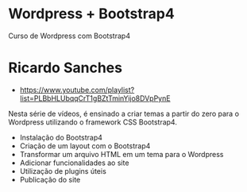 # Wordpress + Bootstrap4
Curso de Wordpress com Bootstrap4

# Ricardo Sanches
- https://www.youtube.com/playlist?list=PLBbHLUbqqCrT1gBZtTminYijo8DVpPynE

Nesta série de vídeos, é ensinado a criar temas a partir do zero para o Wordpress utilizando o framework CSS Bootstrap4.
- Instalação do Bootstrap4
- Criação de um layout com o Bootstrap4
- Transformar um arquivo HTML em um tema para o Wordpress
- Adicionar funcionalidades ao site
- Utilização de plugins úteis
- Publicação do site
